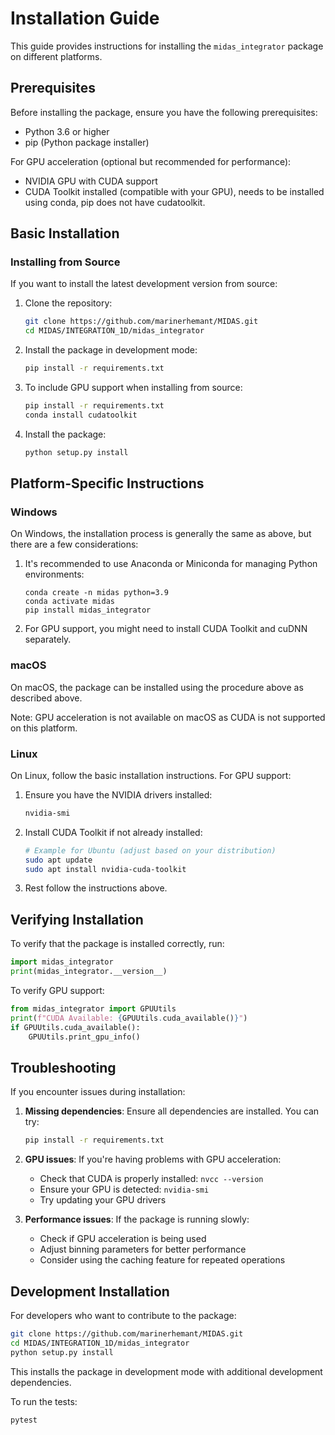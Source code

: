 # Installation Guide

This guide provides instructions for installing the `midas_integrator` package on different platforms.

## Prerequisites

Before installing the package, ensure you have the following prerequisites:

- Python 3.6 or higher
- pip (Python package installer)

For GPU acceleration (optional but recommended for performance):
- NVIDIA GPU with CUDA support
- CUDA Toolkit installed (compatible with your GPU), needs to be installed using conda, pip does not have cudatoolkit.

## Basic Installation

### Installing from Source

If you want to install the latest development version from source:

1. Clone the repository:
   ```bash
   git clone https://github.com/marinerhemant/MIDAS.git
   cd MIDAS/INTEGRATION_1D/midas_integrator
   ```

2. Install the package in development mode:
   ```bash
   pip install -r requirements.txt
   ```

3. To include GPU support when installing from source:
   ```bash
   pip install -r requirements.txt
   conda install cudatoolkit
   ```

4. Install the package:
   ```bash
   python setup.py install
   ```

## Platform-Specific Instructions

### Windows

On Windows, the installation process is generally the same as above, but there are a few considerations:

1. It's recommended to use Anaconda or Miniconda for managing Python environments:
   ```
   conda create -n midas python=3.9
   conda activate midas
   pip install midas_integrator
   ```

2. For GPU support, you might need to install CUDA Toolkit and cuDNN separately.

### macOS

On macOS, the package can be installed using the procedure above as described above.

Note: GPU acceleration is not available on macOS as CUDA is not supported on this platform.

### Linux

On Linux, follow the basic installation instructions. For GPU support:

1. Ensure you have the NVIDIA drivers installed:
   ```bash
   nvidia-smi
   ```

2. Install CUDA Toolkit if not already installed:
   ```bash
   # Example for Ubuntu (adjust based on your distribution)
   sudo apt update
   sudo apt install nvidia-cuda-toolkit
   ```

3. Rest follow the instructions above.

## Verifying Installation

To verify that the package is installed correctly, run:

```python
import midas_integrator
print(midas_integrator.__version__)
```

To verify GPU support:

```python
from midas_integrator import GPUUtils
print(f"CUDA Available: {GPUUtils.cuda_available()}")
if GPUUtils.cuda_available():
    GPUUtils.print_gpu_info()
```

## Troubleshooting

If you encounter issues during installation:

1. **Missing dependencies**: Ensure all dependencies are installed. You can try:
   ```bash
   pip install -r requirements.txt
   ```

2. **GPU issues**: If you're having problems with GPU acceleration:
   - Check that CUDA is properly installed: `nvcc --version`
   - Ensure your GPU is detected: `nvidia-smi`
   - Try updating your GPU drivers

3. **Performance issues**: If the package is running slowly:
   - Check if GPU acceleration is being used
   - Adjust binning parameters for better performance
   - Consider using the caching feature for repeated operations

## Development Installation

For developers who want to contribute to the package:

```bash
git clone https://github.com/marinerhemant/MIDAS.git
cd MIDAS/INTEGRATION_1D/midas_integrator
python setup.py install
```

This installs the package in development mode with additional development dependencies.

To run the tests:

```bash
pytest
```
